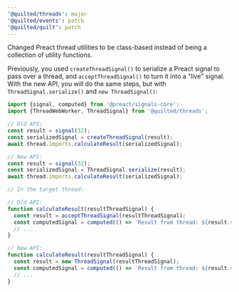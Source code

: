 ```yaml
---
'@quilted/threads': major
'@quilted/events': patch
'@quilted/quilt': patch
---
```


Changed Preact thread utilities to be class-based instead of being a collection of utility functions.

Previously, you used `createThreadSignal()` to serialize a Preact signal to pass over a thread, and `acceptThreadSignal()` to turn it into a "live" signal. With the new API, you will do the same steps, but with `ThreadSignal.serialize()` and `new ThreadSignal()`:

```js
import {signal, computed} from '@preact/signals-core';
import {ThreadWebWorker, ThreadSignal} from '@quilted/threads';

// Old API:
const result = signal(32);
const serializedSignal = createThreadSignal(result);
await thread.imports.calculateResult(serializedSignal);

// New API:
const result = signal(32);
const serializedSignal = ThreadSignal.serialize(result);
await thread.imports.calculateResult(serializedSignal);

// In the target thread:

// Old API:
function calculateResult(resultThreadSignal) {
  const result = acceptThreadSignal(resultThreadSignal);
  const computedSignal = computed(() => `Result from thread: ${result.value}`);
  // ...
}

// New API:
function calculateResult(resultThreadSignal) {
  const result = new ThreadSignal(resultThreadSignal);
  const computedSignal = computed(() => `Result from thread: ${result.value}`);
  // ...
}
```

